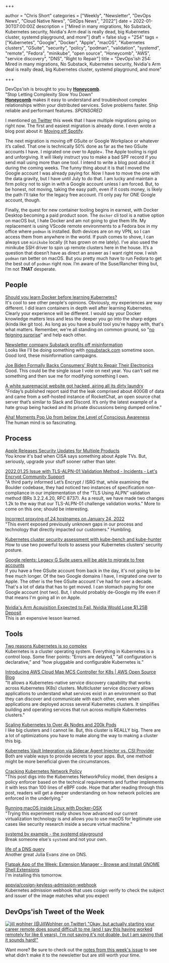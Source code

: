 +++

author = "Chris Short"
categories = ["Weekly", "Newsletter", "DevOps News", "Cloud Native News", "GitOps News", "2022"]
date = 2022-01-30T07:00:00Z
description = ["Mired in many migrations, No Substack, Kubernetes security, Nvidia's Arm deal is really dead, big Kubernetes cluster, systemd playground, and more"]
draft = false
slug = "254"
tags = ["Kubernetes", "Google", "Docker", "Apple", "macOS", "Kubernetes clusters", "GSuite", "security", "policy", "podman", "validation", "systemd", "remote", "Fedora", "minikube", "open source", "Honeycomb", "AWS", "service discovery", "DNS", "Right to Repair"]
title = "DevOps'ish 254: Mired in many migrations, No Substack, Kubernetes security, Nvidia's Arm deal is really dead, big Kubernetes cluster, systemd playground, and more"

+++

DevOps'ish is brought to you by [**Honeycomb**](https://ui.honeycomb.io/signup?&utm_source=devopsish&utm_medium=newsletter&utm_campaign=ad&utm_content=product-signup).  
"Stop Letting Complexity Slow You Down"  
[**Honeycomb**](https://ui.honeycomb.io/signup?&utm_source=devopsish&utm_medium=newsletter&utm_campaign=ad&utm_content=product-signup) makes it easy to understand and troubleshoot complex relationships within your distributed services. Solve problems faster. Ship reliable and performant features. *SPONSORED*

I mentioned [on Twitter](https://twitter.com/ChrisShort/status/1486725424939888648) this week that I have multiple migrations going on right now. The first and easiest migration is already done. I even wrote a blog post about it: [Moving off Spotify](https://chrisshort.net/moving-off-spotify/).

The next migration is moving off GSuite or Google Workplace or whatever it’s called. That one is technically 50% done as far as the two GSuite accounts I have. I migrated one over to Apple+. The Apple tooling is rigid and unforgiving. It will likely instruct you to make a bad SPF record if you send mail using more than one tool. I intend to write a blog post about it during the coming weeks. The funny thing about it is that I moved the Google account I was already paying for. Now I have to move the one with the data gravity, but I have until July to do that. I am lucky and maintain a firm policy not to sign in with a Google account unless I am forced. But, to be honest, not moving, taking the easy path, even if it costs money, is likely the path I’ll take for the legacy free account. I’ll only pay for ONE Google account, though.

Finally, the quest for new container tooling begins in earnest, with Docker Desktop becoming a paid product soon. The `docker` cli tool is a native option on macOS but, I hate Docker and am not going to give them life. My replacement is using VScode remote environments to a Fedora box in my office where `podman` is installed. Both devices are on my VPN, so I can access them from anywhere in the world. If push comes to shove, I can always use `minikube` locally (it has grown on me lately). I’ve also used the minikube SSH driver to spin up remote clusters here in the house. It’s a question that doesn’t have as direct an answer as I want right now. I wish `podman` ran better on macOS. But you pretty much have to run Fedora to get the best out of `podman` right now. I’m aware of the Suse/Rancher thing but, I’m not ***THAT*** desperate.

## People

[Should you learn Docker before learning Kubernetes?](https://www.youtube.com/watch?v=PT2Iu1JkVOI)  
It's cool to see other people's opinions. Obviously, my experiences are way different. I did learn containers in depth well after learning Kubernetes. Clearly your experience will be different. I would say your Docker knowledge matters less and less the deeper you go into the sharp edges (kinda like git too). As long as you have a build tool you're happy with, that's what matters. Remember, we're all standing on common ground, so "[no feigning surprise](https://jvns.ca/blog/2017/04/27/no-feigning-surprise/)" and help each other.

[Newsletter company Substack profits off misinformation](https://www.washingtonpost.com/technology/2022/01/27/substack-misinformation-anti-vaccine/)  
Looks like I'll be doing something with [nosubstack.com](http://nosubstack.com) sometime soon. Good lord, these misinformation campaigns.

[Joe Biden Formally Backs Consumers' Right to Repair Their Electronics](https://www.vice.com/en/article/qjbzpw/joe-biden-formally-backs-right-to-repair)  
Good. This could be the single issue I vote on next year. You can't sell me something and then sue me for modifying something I own.

[A white supremacist website got hacked, airing all its dirty laundry](https://arstechnica.com/information-technology/2022/01/data-leak-from-neo-nazi-site-shows-members-conspiring-in-hate-crimes/)  
"Friday’s published report said that the leak comprised about 400GB of data and came from a self-hosted instance of RocketChat, an open source chat server that’s similar to Slack and Discord. It’s only the latest example of a hate group being hacked and its private discussions being dumped online."

[Aha! Moments Pop Up from below the Level of Conscious Awareness](https://www.scientificamerican.com/article/aha-moments-pop-up-from-below-the-level-of-conscious-awareness/)  
The human mind is so fascinating.

## Process

[Apple Releases Security Updates for Multiple Products](https://www.cisa.gov/uscert/ncas/current-activity/2022/01/27/apple-releases-security-updates-multiple-products)  
You know it's bad when CISA says something about Apple TVs. But, seriously, upgrade your stuff sooner rather than later.

[2022.01.25 Issue with TLS-ALPN-01 Validation Method - Incidents - Let's Encrypt Community Support](https://community.letsencrypt.org/t/2022-01-25-issue-with-tls-alpn-01-validation-method/170450)  
"A third party informed Let’s Encrypt / ISRG that, while examining the Boulder codebase, they had noticed two instances of specification non-compliance in our implementation of the “TLS Using ALPN” validation method (BRs 3.2.2.4.20, RFC 8737). As a result, we have made two changes 1.2k to the way that our TLS-ALPN-01 challenge validation works." More to come on this one; should be interesting.

[Incorrect proxying of 24 hostnames on January 24, 2022](https://blog.cloudflare.com/incorrect-proxying-of-24-hostnames-on-january-24-2022/)  
"This event exposed previously unknown gaps in our process and technology that directly impacted our customers." Humbling.

[Kubernetes cluster security assessment with kube-bench and kube-hunter](https://blog.flant.com/kubernetes-security-with-kube-bench-and-kube-hunter/)  
How to use two powerful tools to assess your Kubernetes clusters' security posture.

[Google relents: Legacy G Suite users will be able to migrate to free accounts](https://arstechnica.com/gadgets/2022/01/google-relents-legacy-g-suite-users-will-be-able-to-migrate-to-free-accounts/)  
If you have a free GSuite account from back in the day, it's not going to be free much longer. Of the two Google domains I have, I migrated one over to Apple. The other is the free GSuite account I've had for over a decade. That's a lot of data that has to get moved. I can stomach paying for one Google account (not two). But, I should probably de-Google my life even if that means I'm going all in on Apple.

[Nvidia's Arm Acquisition Expected to Fail, Nvidia Would Lose $1.25B Deposit](https://www.tomshardware.com/news/nvidia-arm-acquisition-expected-to-fail-nvidia-loses-dollar125b-deposit-report)  
This is an expensive lesson learned.

## Tools

[Two reasons Kubernetes is so complex](https://buttondown.email/nelhage/archive/two-reasons-kubernetes-is-so-complex/)  
Kubernetes is a cluster operating system. Everything in Kubernetes is a control loop. Some finer points: “Errors are delayed,” “all configuration is declarative,” and “how pluggable and configurable Kubernetes is.”

[Introducing AWS Cloud Map MCS Controller for K8s | AWS Open Source Blog](https://aws.amazon.com/blogs/opensource/introducing-the-aws-cloud-map-multicluster-service-controller-for-k8s-for-kubernetes-multicluster-service-discovery/)  
"It allows a Kubernetes-native service discovery capability that works across Kubernetes (K8s) clusters. Multicluster service discovery allows applications to understand what services exist in an environment so that they can discover and communicate with each other, even when applications are deployed across several Kubernetes clusters. It simplifies building and operating services that run across multiple Kubernetes clusters."

[Scaling Kubernetes to Over 4k Nodes and 200k Pods](https://medium.com/paypal-tech/scaling-kubernetes-to-over-4k-nodes-and-200k-pods-29988fad6ed)  
I like big clusters and I cannot lie. But, this cluster is REALLY big. There are a lot of optimizations you have to make along the way to making a cluster this big.

[Kubernetes Vault Integration via Sidecar Agent Injector vs. CSI Provider](https://www.hashicorp.com/blog/kubernetes-vault-integration-via-sidecar-agent-injector-vs-csi-provider)  
Both are viable ways to provide secrets to your apps. But, one method might be more beneficial given the circumstances.

[Cracking Kubernetes Network Policy](http://arthurchiao.art/blog/cracking-k8s-network-policy/)  
"This post digs into the Kubernetes NetworkPolicy model, then designs a policy enforcer based on the technical requirements and further implements it with less than 100 lines of eBPF code. Hope that after reading through this post, readers will get a deeper understanding on how network policies are enforced in the underlying."

[Running macOS inside Linux with Docker-OSX](https://gombosg.com/2022/01/running-macos-inside-linux/)  
"Trying this experiment really shows how advanced our current virtualization technology is and allows you to use macOS for legitimate use cases like security research inside a secure virtual machine."

[systemd by example - the systemd playground](https://systemd-by-example.com/)  
Break someone else's `systemd` and not your own.

[life of a DNS query](https://wizardzines.com/comics/life-of-a-dns-query/)  
Another great Julia Evans zine on DNS.

[Flatpak App of the Week: Extension Manager - Browse and Install GNOME Shell Extensions](https://9to5linux.com/flatpak-app-of-the-week-extension-manager-browse-and-install-gnome-shell-extensions)  
I'm installing this tomorrow.

[appvia/cosign-keyless-admission-webhook](https://github.com/appvia/cosign-keyless-admission-webhook)  
Kubernetes admission webhook that uses cosign verify to check the subject and issuer of the image matches what you expect

## DevOps'ish Tweet of the Week

[![jill wohlner (@JillWohlner on Twitter) "Okay, but actually starting your career remote _does_ sound difficult to me (and I say this having worked remotely for like 6 years). I'm not saying it's not doable, but I am saying that it sounds hard!"](https://shortcdn.com/file/devopsish/254-devopsish-tweet-of-the-week.webp)](https://twitter.com/JillWohlner/status/1486370807009873924)

Want more? Be sure to check out the [notes from this week's issue](https://devopsish.com/254/notes/) to see what didn't make it to the newsletter but are still worth your time.
